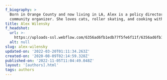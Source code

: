 ```yaml
---
f_biography: >
  Born in Orange County and now living in LA, Alex is a policy director and
  community organizer. She loves cats, roller skating, and cooking with friends.
title: Alex Wilensky
f_headshot:
  url: >-
    https://uploads-ssl.webflow.com/6356ad6fb1edb77f5fe6f11f/6356ad6fb1edb75624e6fa53_61dd3209b3d5f30ec49f1d16_5f2f5c21e83d3d566e3fb36a_Alex20Wilensky.jpeg
  alt: null
slug: alex-wilensky
updated-on: '2022-03-20T01:11:34.263Z'
created-on: '2020-08-09T02:14:59.328Z'
published-on: '2022-11-05T11:04:49.048Z'
layout: '[authors].html'
tags: authors
---
```



